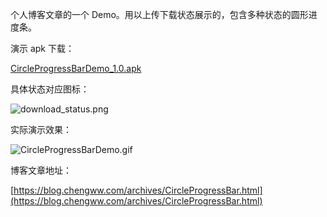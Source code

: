 个人博客文章的一个 Demo。用以上传下载状态展示的，包含多种状态的圆形进度条。

演示 apk 下载：

[CircleProgressBarDemo_1.0.apk](https://blog.chengww.com/files/CircleProgressBarDemo_1.0.apk)

具体状态对应图标：

![download_status.png](https://upload-images.jianshu.io/upload_images/4971025-01c9cbca233e944e.png?imageMogr2/auto-orient/strip%7CimageView2/2/w/1240)

实际演示效果：

![CircleProgressBarDemo.gif](https://upload-images.jianshu.io/upload_images/4971025-64e84be2da827921.gif?imageMogr2/auto-orient/strip)

博客文章地址：

[https://blog.chengww.com/archives/CircleProgressBar.html](https://blog.chengww.com/archives/CircleProgressBar.html)

